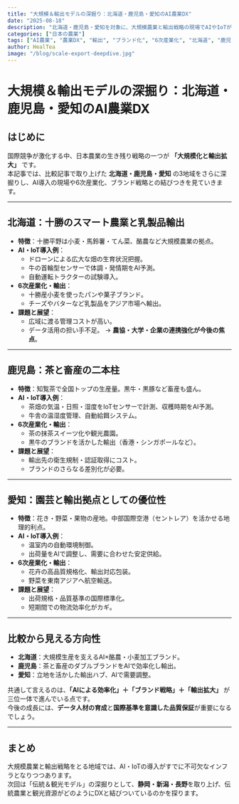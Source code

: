 ```yaml
---
title: "大規模＆輸出モデルの深掘り：北海道・鹿児島・愛知のAI農業DX"
date: "2025-08-18"
description: "北海道・鹿児島・愛知を対象に、大規模農業と輸出戦略の現場でAIやIoTがどのように導入され、ブランド化や6次産業化と結びついているのかを詳しく解説します。"
categories: ["日本の農業"]
tags: ["AI農業", "農業DX", "輸出", "ブランド化", "6次産業化", "北海道", "鹿児島", "愛知"]
author: HealTea
image: "/blog/scale-export-deepdive.jpg"
---
```


# 大規模＆輸出モデルの深掘り：北海道・鹿児島・愛知のAI農業DX

## はじめに
国際競争が激化する中、日本農業の生き残り戦略の一つが **「大規模化と輸出拡大」** です。  
本記事では、比較記事で取り上げた **北海道・鹿児島・愛知** の3地域をさらに深掘りし、AI導入の現場や6次産業化、ブランド戦略との結びつきを見ていきます。

---

## 北海道：十勝のスマート農業と乳製品輸出
- **特徴**：十勝平野は小麦・馬鈴薯・てん菜、酪農など大規模農業の拠点。  
- **AI・IoT導入例**：  
  - ドローンによる広大な畑の生育状況把握。  
  - 牛の首輪型センサーで体調・発情期をAI予測。  
  - 自動運転トラクターの試験導入。  
- **6次産業化・輸出**：  
  - 十勝産小麦を使ったパンや菓子ブランド。  
  - チーズやバターなど乳製品をアジア市場へ輸出。  
- **課題と展望**：  
  - 広域に渡る管理コストが高い。  
  - データ活用の担い手不足。 → **農協・大学・企業の連携強化が今後の焦点**。

---

## 鹿児島：茶と畜産の二本柱
- **特徴**：知覧茶で全国トップの生産量。黒牛・黒豚など畜産も盛ん。  
- **AI・IoT導入例**：  
  - 茶畑の気温・日照・湿度をIoTセンサーで計測、収穫時期をAI予測。  
  - 牛舎の温湿度管理、自動給餌システム。  
- **6次産業化・輸出**：  
  - 茶の抹茶スイーツ化や観光農園。  
  - 黒牛のブランドを活かした輸出（香港・シンガポールなど）。  
- **課題と展望**：  
  - 輸出先の衛生規制・認証取得にコスト。  
  - ブランドのさらなる差別化が必要。  

---

## 愛知：園芸と輸出拠点としての優位性
- **特徴**：花き・野菜・果物の産地。中部国際空港（セントレア）を活かせる地理的利点。  
- **AI・IoT導入例**：  
  - 温室内の自動環境制御。  
  - 出荷量をAIで調整し、需要に合わせた安定供給。  
- **6次産業化・輸出**：  
  - 花卉の高品質規格化、輸出対応包装。  
  - 野菜を東南アジアへ航空輸送。  
- **課題と展望**：  
  - 出荷規格・品質基準の国際標準化。  
  - 短期間での物流効率化がカギ。  

---

## 比較から見える方向性
- **北海道**：大規模生産を支えるAI×酪農・小麦加工ブランド。  
- **鹿児島**：茶と畜産のダブルブランドをAIで効率化し輸出。  
- **愛知**：立地を活かした輸出ハブ、AIで需要調整。  

共通して言えるのは、**「AIによる効率化」＋「ブランド戦略」＋「輸出拡大」** が三位一体で進んでいる点です。  
今後の成長には、**データ人材の育成**と**国際基準を意識した品質保証**が重要になるでしょう。

---

## まとめ
大規模農業と輸出戦略をとる地域では、AI・IoTの導入がすでに不可欠なインフラとなりつつあります。  
次回は「伝統＆観光モデル」の深掘りとして、**静岡・新潟・長野**を取り上げ、伝統農業と観光資源がどのようにDXと結びついているのかを探ります。
